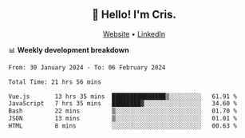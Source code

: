 
<h2 align="center">👋 Hello! I'm Cris.</h2>
<p align="center">
  <a href="https://www.criscunas.dev">Website</a> •
  <a href="https://www.linkedin.com/in/cristophercunas/">LinkedIn</a> 
</p>


📊 **Weekly development breakdown**
<!--START_SECTION:waka-->

```txt
From: 30 January 2024 - To: 06 February 2024

Total Time: 21 hrs 56 mins

Vue.js       13 hrs 35 mins  ███████████████▒░░░░░░░░░   61.91 %
JavaScript   7 hrs 35 mins   ████████▓░░░░░░░░░░░░░░░░   34.60 %
Bash         22 mins         ▒░░░░░░░░░░░░░░░░░░░░░░░░   01.70 %
JSON         13 mins         ▒░░░░░░░░░░░░░░░░░░░░░░░░   01.01 %
HTML         8 mins          ░░░░░░░░░░░░░░░░░░░░░░░░░   00.63 %
```

<!--END_SECTION:waka-->
